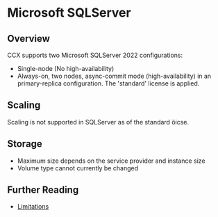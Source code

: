 # Microsoft SQLServer
## Overview
CCX supports two Microsoft SQLServer 2022 configurations:
* Single-node (No high-availability)
* Always-on, two nodes, async-commit mode (high-availability) in an primary-replica configuration.
The 'standard' license is applied.
## Scaling
Scaling is not supported in SQLServer as of the standard öicse.
## Storage
* Maximum size depends on the service provider and instance size
* Volume type cannot currently be changed
## Further Reading
* [Limitations](./limitations.md)

